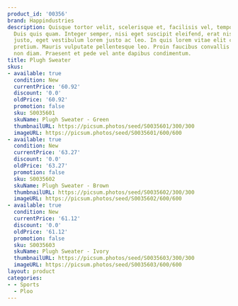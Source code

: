 ```yaml
---
product_id: '00356'
brand: Happindustries
description: Quisque tortor velit, scelerisque et, facilisis vel, tempor sed, urna.
  Duis quis quam. Integer semper, nisi eget suscipit eleifend, erat nisl hendrerit
  justo, eget vestibulum lorem justo ac leo. In quis lorem vitae elit consectetuer
  pretium. Mauris vulputate pellentesque leo. Proin faucibus convallis elit. Nullam
  non diam. Praesent et pede vel ante dapibus condimentum.
title: Plugh Sweater
skus:
- available: true
  condition: New
  currentPrice: '60.92'
  discount: '0.0'
  oldPrice: '60.92'
  promotion: false
  sku: S0035601
  skuName: Plugh Sweater - Green
  thumbnailURL: https://picsum.photos/seed/S0035601/300/300
  imageURL: https://picsum.photos/seed/S0035601/600/600
- available: true
  condition: New
  currentPrice: '63.27'
  discount: '0.0'
  oldPrice: '63.27'
  promotion: false
  sku: S0035602
  skuName: Plugh Sweater - Brown
  thumbnailURL: https://picsum.photos/seed/S0035602/300/300
  imageURL: https://picsum.photos/seed/S0035602/600/600
- available: true
  condition: New
  currentPrice: '61.12'
  discount: '0.0'
  oldPrice: '61.12'
  promotion: false
  sku: S0035603
  skuName: Plugh Sweater - Ivory
  thumbnailURL: https://picsum.photos/seed/S0035603/300/300
  imageURL: https://picsum.photos/seed/S0035603/600/600
layout: product
categories:
- - Sports
  - Ploo
---
```

